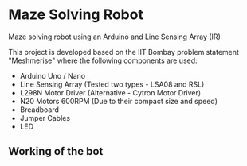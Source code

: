 # Maze Solving Robot

Maze solving robot using an Arduino and Line Sensing Array (IR)

This project is developed based on the IIT Bombay problem statement "Meshmerise" where the following components are used:
- Arduino Uno / Nano
- Line Sensing Array (Tested two types - LSA08 and RSL)
- L298N Motor Driver (Alternative - Cytron Motor Driver)
- N20 Motors 600RPM (Due to their compact size and speed)
- Breadboard
- Jumper Cables
- LED


## Working of the bot